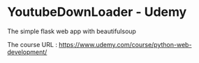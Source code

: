 # YoutubeDownLoader - Udemy


The simple flask web app with beautifulsoup 


The course URL : https://www.udemy.com/course/python-web-development/
